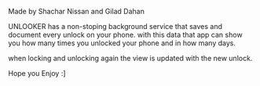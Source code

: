 Made by Shachar Nissan and Gilad Dahan

UNLOOKER has a non-stoping background service that saves and document every unlock on your phone.
with this data that app can show you how many times you unlocked your phone and in how many days.

when locking and unlocking again the view is updated with the new unlock.

Hope you Enjoy :]
